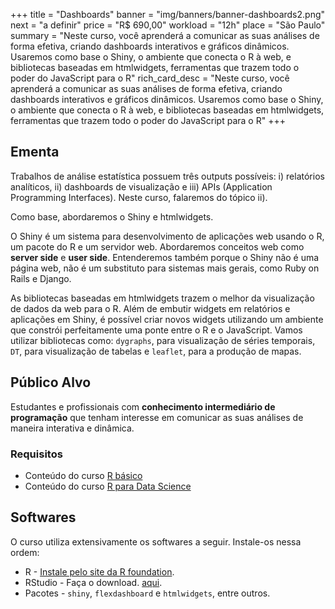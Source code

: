 +++
title = "Dashboards"
banner = "img/banners/banner-dashboards2.png"
next = "a definir"
price = "R$ 690,00"
workload = "12h"
place = "São Paulo"
summary = "Neste curso, você aprenderá a comunicar as suas análises de forma efetiva, criando dashboards interativos e gráficos dinâmicos. Usaremos como base o Shiny, o ambiente que conecta o R à web, e bibliotecas baseadas em htmlwidgets, ferramentas que trazem todo o poder do JavaScript para o R"
rich_card_desc = "Neste curso, você aprenderá a comunicar as suas análises de forma efetiva, criando dashboards interativos e gráficos dinâmicos. Usaremos como base o Shiny, o ambiente que conecta o R à web, e bibliotecas baseadas em htmlwidgets, ferramentas que trazem todo o poder do JavaScript para o R"
+++

## Ementa

Trabalhos de análise estatística possuem três outputs possíveis: i) relatórios analíticos, ii) dashboards de visualização e iii) APIs (Application Programming Interfaces). Neste curso, falaremos do tópico ii).

Como base, abordaremos o Shiny e htmlwidgets.

O Shiny é um sistema para desenvolvimento de aplicações web usando o R, um pacote do R e um servidor web. Abordaremos conceitos web como __server side__ e __user side__. Entenderemos também porque o Shiny não é uma página web, não é um substituto para sistemas mais gerais, como Ruby on Rails e Django.

As bibliotecas baseadas em htmlwidgets trazem o melhor da visualização de dados da web para o R. Além de embutir widgets em relatórios e aplicações em Shiny, é possível criar novos widgets utilizando um ambiente que constrói perfeitamente uma ponte entre o R e o JavaScript. Vamos utilizar bibliotecas como: `dygraphs`, para visualização de séries temporais, `DT`, para visualização de tabelas e `leaflet`, para a produção de mapas. 

## Público Alvo

Estudantes e profissionais com __conhecimento intermediário de programação__ que tenham interesse em comunicar as suas análises de maneira interativa e dinâmica.

### Requisitos

- Conteúdo do curso [R básico](http://curso-r.com/cursos/introducao-programacao-r/)
- Conteúdo do curso [R para Data Science](http://curso-r.com/cursos/r4ds/)

## Softwares

O curso utiliza extensivamente os softwares a seguir. Instale-os nessa ordem:

* R - [Instale pelo site da R foundation](https://www.r-project.org/).
* RStudio - Faça o download. [aqui](https://www.rstudio.com/products/rstudio/download/preview/).
* Pacotes - `shiny`, `flexdashboard` e `htmlwidgets`, entre outros.
